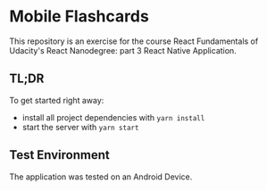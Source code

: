 # Mobile Flashcards

This repository is an exercise for the course React Fundamentals of Udacity's React Nanodegree: part 3 React Native Application.

## TL;DR

To get started right away:

* install all project dependencies with `yarn install`
* start the server with `yarn start`

## Test Environment

The application was tested on an Android Device.
